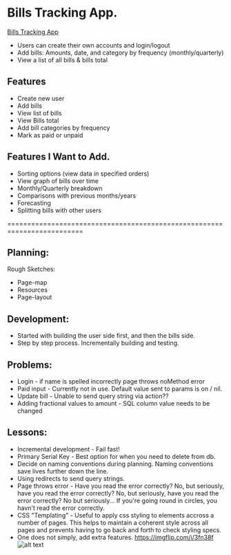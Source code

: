 # Bills Tracking App.

[Bills Tracking App](https://blooming-badlands-45626.herokuapp.com/)

- Users can create their own accounts and login/logout
- Add bills: Amounts, date, and category by frequency (monthly/quarterly)
- View a list of all bills & bills total

## Features
- Create new user
- Add bills
- View list of bills
- View Bills total
- Add bill categories by frequency
- Mark as paid or unpaid 

## Features I Want to Add.
- Sorting options (view data in specified orders)
- View graph of bills over time
- Monthly/Quarterly breakdown
- Comparisons with previous months/years
- Forecasting
- Splitting bills with other users

=========================================================================

## Planning:
Rough Sketches:
- Page-map 
- Resources
- Page-layout


## Development:
- Started with building the user side first, and then the bills side.
- Step by step process. Incrementally building and testing.



## Problems:
- Login - if name is spelled incorrectly page throws noMethod error
- Paid input - Currently not in use. Default value sent to params is on / nil. 
- Update bill - Unable to send query string via action??
- Adding fractional values to amount - SQL column value needs to be changed


## Lessons:
- Incremental development - Fail fast!
- Primary Serial Key - Best option for when you need to delete from db.
- Decide on naming conventions during planning. Naming conventions save lives further down the line. 
- Using redirects to send query strings.
- Page throws error - Have you read the error correctly? No, but seriously, have you read the error correctly? No, but seriously, have you read the error correctly? No but seriously... If you're going round in circles, you havn't read the error correctly. 
- CSS "Templating" - Useful to apply css styling to elements accross a number of pages. This helps to maintain a coherent style across all pages and prevents having to go back and forth to check styling specs. 
- One does not simply, add extra features. https://imgflip.com/i/3fn38f
![alt text](https://imgflip.com/i/3fn38f.jpg)
